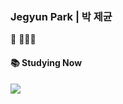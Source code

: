### Jegyun Park | 박 제균

🌱 👨🏻‍💻  

#### 📚 Studying Now


<img src="https://img.shields.io/badge/Swift-FA7343?style=flat-square&logo=Swift&logoColor=black"/></a>





